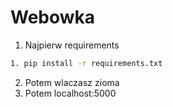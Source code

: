 # Webowka 
1. Najpierw requirements
```bash
1. pip install -r requirements.txt
```
2. Potem wlaczasz zioma 
3. Potem localhost:5000